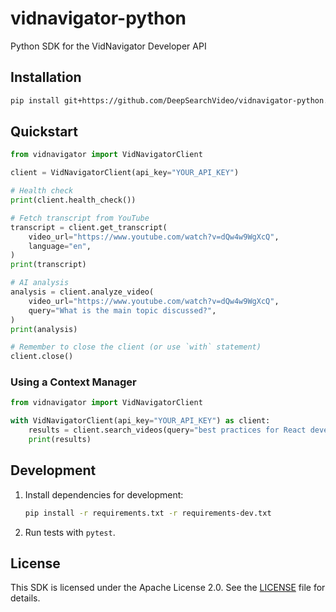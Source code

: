 # vidnavigator-python
Python SDK for the VidNavigator Developer API

## Installation

```bash
pip install git+https://github.com/DeepSearchVideo/vidnavigator-python.git  # or publish on PyPI
```

## Quickstart

```python
from vidnavigator import VidNavigatorClient

client = VidNavigatorClient(api_key="YOUR_API_KEY")

# Health check
print(client.health_check())

# Fetch transcript from YouTube
transcript = client.get_transcript(
    video_url="https://www.youtube.com/watch?v=dQw4w9WgXcQ",
    language="en",
)
print(transcript)

# AI analysis
analysis = client.analyze_video(
    video_url="https://www.youtube.com/watch?v=dQw4w9WgXcQ",
    query="What is the main topic discussed?",
)
print(analysis)

# Remember to close the client (or use `with` statement)
client.close()
```

### Using a Context Manager

```python
from vidnavigator import VidNavigatorClient

with VidNavigatorClient(api_key="YOUR_API_KEY") as client:
    results = client.search_videos(query="best practices for React development")
    print(results)
```

## Development

1. Install dependencies for development:
   ```bash
   pip install -r requirements.txt -r requirements-dev.txt
   ```
2. Run tests with `pytest`.

## License

This SDK is licensed under the Apache License 2.0. See the [LICENSE](LICENSE) file for details.
